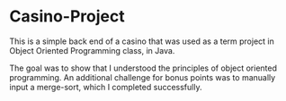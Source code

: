 # Casino-Project
This is a simple back end of a casino that was used as a term project in Object Oriented Programming class, in Java. 

The goal was to show that I understood the principles of object oriented programming.
An additional challenge for bonus points was to manually input a merge-sort, which I completed successfully. 
